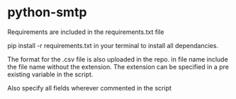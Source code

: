# python-smtp
Requirements are included in the requirements.txt file

pip install -r requirements.txt in your terminal to install all dependancies.

The format for the .csv file is also uploaded in the repo. in file name include the file name without the extension. The extension can be specified in a pre existing variable in the script. 

Also specify all fields wherever commented in the script
